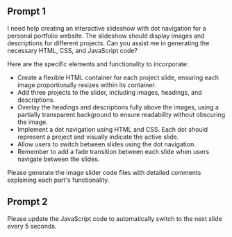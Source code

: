 ## Prompt 1

I need help creating an interactive slideshow with dot navigation
for a personal portfolio website. The slideshow should display images
and descriptions for different projects. Can you assist me in generating
the necessary HTML, CSS, and JavaScript code?

Here are the specific elements and functionality to incorporate:

- Create a flexible HTML container for each project slide,
  ensuring each image proportionally resizes within its container.
- Add three projects to the slider, including images, headings,
  and descriptions.
- Overlay the headings and descriptions fully above the images,
  using a partially transparent background to ensure readability
  without obscuring the image.
- Implement a dot navigation using HTML and CSS. Each dot should
  represent a project and visually indicate the active slide.
- Allow users to switch between slides using the dot navigation.
- Remember to add a fade transition between each slide when
  users navigate between the slides.

Please generate the image slider code files with detailed comments
explaining each part's functionality.

## Prompt 2

Please update the JavaScript code to automatically switch to the next slide every 5 seconds.
